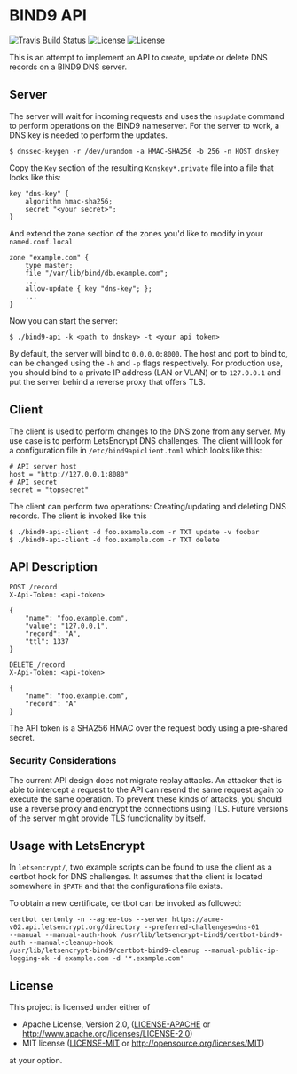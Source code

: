 # BIND9 API

[![Travis Build Status](https://travis-ci.org/vbrandl/bind9-api.svg?branch=master)](https://travis-ci.org/vbrandl/bind9-api)
[![License](https://img.shields.io/badge/license-MIT-green.svg)](https://github.com/vbrandl/bind9-api/blob/master/LICENSE-MIT)
[![License](https://img.shields.io/badge/license-Apache-green.svg)](https://github.com/vbrandl/bind9-api/blob/master/LICENSE-APACHE)

This is an attempt to implement an API to create, update or delete DNS records
on a BIND9 DNS server.

## Server

The server will wait for incoming requests and uses the `nsupdate` command to
perform operations on the BIND9 nameserver. For the server to work, a DNS key is
needed to perform the updates.

```
$ dnssec-keygen -r /dev/urandom -a HMAC-SHA256 -b 256 -n HOST dnskey
```

Copy the `Key` section of the resulting `Kdnskey*.private` file into a file that
looks like this:

```
key "dns-key" {
    algorithm hmac-sha256;
    secret "<your secret>";
}
```

And extend the zone section of the zones you'd like to modify in your
`named.conf.local`

```
zone "example.com" {
    type master;
    file "/var/lib/bind/db.example.com";
    ...
    allow-update { key "dns-key"; };
    ...
}
```

Now you can start the server:

```
$ ./bind9-api -k <path to dnskey> -t <your api token>
```

By default, the server will bind to `0.0.0.0:8000`. The host and port to bind
to, can be changed using the `-h` and `-p` flags respectively. For production
use, you should bind to a private IP address (LAN or VLAN) or to `127.0.0.1` and
put the server behind a reverse proxy that offers TLS.

## Client

The client is used to perform changes to the DNS zone from any server. My use
case is to perform LetsEncrypt DNS challenges. The client will look for a
configuration file in `/etc/bind9apiclient.toml` which looks like this:

```
# API server host
host = "http://127.0.0.1:8080"
# API secret
secret = "topsecret"
```

The client can perform two operations: Creating/updating and deleting DNS
records. The client is invoked like this

```
$ ./bind9-api-client -d foo.example.com -r TXT update -v foobar
$ ./bind9-api-client -d foo.example.com -r TXT delete
```

## API Description

```
POST /record
X-Api-Token: <api-token>

{
    "name": "foo.example.com",
    "value": "127.0.0.1",
    "record": "A",
    "ttl": 1337
}
```

```
DELETE /record
X-Api-Token: <api-token>

{
    "name": "foo.example.com",
    "record": "A"
}
```

The API token is a SHA256 HMAC over the request body using a pre-shared secret.

### Security Considerations

The current API design does not migrate replay attacks. An attacker that is able
to intercept a request to the API can resend the same request again to execute
the same operation.  To prevent these kinds of attacks, you should use a reverse
proxy and encrypt the connections using TLS. Future versions of the server might
provide TLS functionality by itself.

## Usage with LetsEncrypt

In `letsencrypt/`, two example scripts can be found to use the client as a
certbot hook for DNS challenges. It assumes that the client is located somewhere
in `$PATH` and that the configurations file exists.

To obtain a new certificate, certbot can be invoked as followed:

```
certbot certonly -n --agree-tos --server https://acme-v02.api.letsencrypt.org/directory --preferred-challenges=dns-01
--manual --manual-auth-hook /usr/lib/letsencrypt-bind9/certbot-bind9-auth --manual-cleanup-hook
/usr/lib/letsencrypt-bind9/certbot-bind9-cleanup --manual-public-ip-logging-ok -d example.com -d '*.example.com'
```

## License

This project is licensed under either of

 * Apache License, Version 2.0, ([LICENSE-APACHE](LICENSE-APACHE) or
   http://www.apache.org/licenses/LICENSE-2.0)
 * MIT license ([LICENSE-MIT](LICENSE-MIT) or
   http://opensource.org/licenses/MIT)

at your option.
